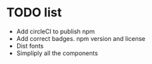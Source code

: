 # TODO list

- Add circleCI to publish npm
- Add correct badges. npm version and license
- Dist fonts
- Simpliply all the components
